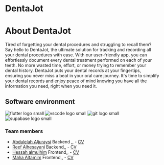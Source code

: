 #  DentaJot


# About DentaJot
Tired of forgetting your dental procedures and struggling to recall them? Say hello to DentaJot, the ultimate solution for tracking and recording all your dental procedures with ease. With our user-friendly app, you can effortlessly document every dental treatment performed on each of your teeth. No more wasted time, effort, or money trying to remember your dental history. DentaJot puts your dental records at your fingertips, ensuring you never miss a beat in your oral care journey. It's time to simplify your dental records and enjoy peace of mind knowing you have all the information you need, right when you need it.



## Software environment
![flutter logo small](https://github.com/reef-mohammad/DentaJot/assets/74217487/e65fcca6-1779-42ae-b1a6-8c5ea88b6ab8)
![vscode logo small](https://github.com/reef-mohammad/DentaJot/assets/74217487/4520dcb0-76f9-475f-baa2-6e8560699370)
![git logo small](https://github.com/reef-mohammad/DentaJot/assets/74217487/afca5b7d-50cb-441d-aa20-73af1e4d19d5)
![supabase logo small](https://github.com/reef-mohammad/DentaJot/assets/74217487/dda4837a-377c-4831-907e-b92933bd233d)



### Team members
- [Abdulelah Aljuraysi](https://github.com/36nv)  Backend ,, - [CV](CVs/AbdulelahAljuraysiCV.pdf)  
- [Reef Alhesayani](https://github.com/reef-mohammad) Backend,, - [CV](CVs/ReefAlhesayaniCV-IT.pdf)  
- [Hessah almulhim](https://github.com/hsmulhim) Frontend,, - [CV](CVs/CV-HUSSAH-CIS.pdf)  
- [Maha Altamim](https://github.com/iMaha0) Frontend,, - [CV](CVs/MahaAltamim.pdf)  
